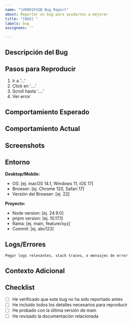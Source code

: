```yaml
---
name: "\U0001F41B Bug Report"
about: Reportar un bug para ayudarnos a mejorar
title: "[BUG] "
labels: bug
assignees: ''

---
```


## Descripción del Bug

<!-- Una descripción clara y concisa del problema -->

## Pasos para Reproducir

1. Ir a '...'
2. Click en '....'
3. Scroll hasta '....'
4. Ver error

## Comportamiento Esperado

<!-- Qué esperabas que sucediera -->

## Comportamiento Actual

<!-- Qué está sucediendo actualmente -->

## Screenshots

<!-- Si aplica, agregar screenshots para explicar el problema -->

## Entorno

**Desktop/Mobile:**

- OS: [ej. macOS 14.1, Windows 11, iOS 17]
- Browser: [ej. Chrome 120, Safari 17]
- Versión del Browser: [ej. 22]

**Proyecto:**

- Node version: [ej. 24.9.0]
- pnpm version: [ej. 10.17.1]
- Rama: [ej. main, feature/xyz]
- Commit: [ej. abc123]

## Logs/Errores

```
Pegar logs relevantes, stack traces, o mensajes de error
```

## Contexto Adicional

<!-- Cualquier otra información relevante sobre el problema -->

## Checklist

- [ ] He verificado que este bug no ha sido reportado antes
- [ ] He incluido todos los detalles necesarios para reproducir
- [ ] He probado con la última versión de main
- [ ] He revisado la documentación relacionada
